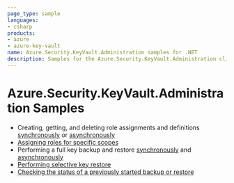 ```yaml
---
page_type: sample
languages:
- csharp
products:
- azure
- azure-key-vault
name: Azure.Security.KeyVault.Administration samples for .NET
description: Samples for the Azure.Security.KeyVault.Administration client library.
---
```


# Azure.Security.KeyVault.Administration Samples

- Creating, getting, and deleting role assignments and definitions [synchronously](https://github.com/Azure/azure-sdk-for-net/blob/main/sdk/keyvault/Azure.Security.KeyVault.Administration/samples/Sample1_RbacHelloWorldSync.md) or [asynchronously](https://github.com/Azure/azure-sdk-for-net/blob/main/sdk/keyvault/Azure.Security.KeyVault.Administration/samples/Sample1_RbacHelloWorldAsync.md)
- [Assigning roles for specific scopes](https://github.com/Azure/azure-sdk-for-net/blob/main/sdk/keyvault/Azure.Security.KeyVault.Administration/samples/Sample2_RbacScopeAssignment.md)
- Performing a full key backup and restore [synchronously](https://github.com/Azure/azure-sdk-for-net/blob/main/sdk/keyvault/Azure.Security.KeyVault.Administration/samples/Sample1_BackupHelloWorldSync.md) and [asynchronously](https://github.com/Azure/azure-sdk-for-net/blob/main/sdk/keyvault/Azure.Security.KeyVault.Administration/samples/Sample1_BackupHelloWorldAsync.md)
- [Performing selective key restore](https://github.com/Azure/azure-sdk-for-net/blob/main/sdk/keyvault/Azure.Security.KeyVault.Administration/samples/Sample2_SelectiveRestore.md)
- [Checking the status of a previously started backup or restore](https://github.com/Azure/azure-sdk-for-net/blob/main/sdk/keyvault/Azure.Security.KeyVault.Administration/samples/Sample3_BackRestoreResume.md)
